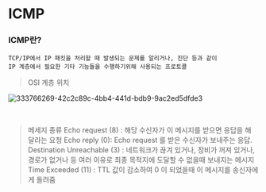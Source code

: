 # ICMP

### ICMP란?

    TCP/IP에서 IP 패킷을 처리할 때 발생되는 문제를 알리거나, 진단 등과 같이
    IP 계층에서 필요한 기타 기능들을 수행하기위해 사용되는 프로토콜

> OSI 계층 위치

![333766269-42c2c89c-4bb4-441d-bdb9-9ac2ed5dfde3](https://github.com/user-attachments/assets/2bfc70c6-3442-4166-a63d-e2e94a85810a)

<br>

> 메세지 종류
    Echo request (8) : 해당 수신자가 이 메시지를 받으면 응답을 해 달라는 요청
    Echo reply (0): Echo request 를 받은 수신자가 보내주는 응답.
    Destination Unreachable (3) : 네트워크가 끊겨 있거나, 장비가 꺼져 있거나, 
    경로가 없거나 등 여러 이유로 최종 목적지에 도달할 수 없을때 보내지는 메시지
    Time Exceeded (11) : TTL 값이 감소하여 0 이 되었을때 이 메시지를 송신자에게 돌려줌
